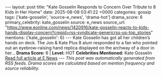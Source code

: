 --- layout: post title: "Kate Gosselin Responds to Concern Over Tribute to 8 Kids in Her Home" date: 2025-08-08 03:41:22 +0000 categories: gossip tags: ['kate-gosselin', 'source-e_news', 'drama-hot'] drama_score: 6 primary_celebrity: kate_gosselin source: e_news source_url: "https://www.eonline.com/news/1420916/kate-gosselin-reacts-to-kids-hands-display-concern?cmpid=rss-syndicate-genericrss-us-top_stories" mentions: {'kate_gosselin': 6} --- Kate Gosselin has got all her children’s hands on deck. The Jon & Kate Plus 8 alum responded to a fan who pointed out an eyebrow-raising hand replica displayed on the archway of a door in her... **Drama Score:** 6 | **Level:** HOT **Celebrities Mentioned:** Kate Gosselin [Read full article at E News](https://www.eonline.com/news/1420916/kate-gosselin-reacts-to-kids-hands-display-concern?cmpid=rss-syndicate-genericrss-us-top_stories) --- *This post was automatically generated from RSS feeds. Drama scores are calculated based on mention frequency and source reliability.*